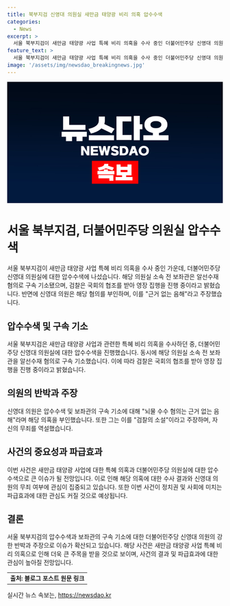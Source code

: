 ```yaml
---
title: 북부지검 신영대 의원실 새만금 태양광 비리 의혹 압수수색
categories:
  - News
excerpt: >
  서울 북부지검이 새만금 태양광 사업 특혜 비리 의혹을 수사 중인 더불어민주당 신영대 의원실에 대한 압수수색과 소속 보좌관의 알선수재 혐의로 구속 기소했다고 합니다. 신영대 의원은 혐의를 부인하며 뇌물 수수 의혹은 근거 없는 음해라고 주장했습니다. 검찰은 국회의 협조하에 영장 집행 중이며, 수사가 계속될 전망입니다.
feature_text: >
  서울 북부지검이 새만금 태양광 사업 특혜 비리 의혹을 수사 중인 더불어민주당 신영대 의원실에 대한 압수수색과 소속 보좌관의 알선수재 혐의로 구속 기소했다고 합니다. 신영대 의원은 혐의를 부인하며 뇌물 수수 의혹은 근거 없는 음해라고 주장했습니다. 검찰은 국회의 협조하에 영장 집행 중이며, 수사가 계속될 전망입니다.
image: '/assets/img/newsdao_breakingnews.jpg'
---
```


<p><img src="/assets/img/newsdao_breakingnews.jpg" alt="implanttips 속보" /></p>

<h1>서울 북부지검, 더불어민주당 의원실 압수수색</h1>

<p data-ke-size="size16">서울 북부지검이 새만금 태양광 사업 특혜 비리 의혹을 수사 중인 가운데, 더불어민주당 신영대 의원실에 대한 압수수색에 나섰습니다. 해당 의원실 소속 전 보좌관은 알선수재 혐의로 구속 기소됐으며, 검찰은 국회의 협조를 받아 영장 집행을 진행 중이라고 밝혔습니다. 반면에 신영대 의원은 해당 혐의를 부인하며, 이를 "근거 없는 음해"라고 주장했습니다.</p>

<h2>압수수색 및 구속 기소</h2>

<p data-ke-size="size16">서울 북부지검은 새만금 태양광 사업과 관련한 특혜 비리 의혹을 수사하던 중, 더불어민주당 신영대 의원실에 대한 압수수색을 진행했습니다. 동시에 해당 의원실 소속 전 보좌관을 알선수재 혐의로 구속 기소했습니다. 이에 따라 검찰은 국회의 협조를 받아 영장 집행을 진행 중이라고 밝혔습니다.</p>

<h2>의원의 반박과 주장</h2>

<p data-ke-size="size16">신영대 의원은 압수수색 및 보좌관의 구속 기소에 대해 "뇌물 수수 혐의는 근거 없는 음해"라며 해당 의혹을 부인했습니다. 또한 그는 이를 "검찰의 소설"이라고 주장하며, 자신의 무죄를 역설했습니다.</p>

<h2>사건의 중요성과 파급효과</h2>

<p data-ke-size="size16">이번 사건은 새만금 태양광 사업에 대한 특혜 의혹과 더불어민주당 의원실에 대한 압수수색으로 큰 이슈가 될 전망입니다. 이로 인해 해당 의혹에 대한 수사 결과와 신영대 의원의 무죄 여부에 관심이 집중되고 있습니다. 또한 이번 사건이 정치권 및 사회에 미치는 파급효과에 대한 관심도 커질 것으로 예상됩니다.</p>

<h2>결론</h2>

<p data-ke-size="size16">서울 북부지검의 압수수색과 보좌관의 구속 기소에 대한 더불어민주당 신영대 의원의 강한 반박과 주장으로 이슈가 확산되고 있습니다. 해당 사건은 새만금 태양광 사업 특혜 비리 의혹으로 인해 더욱 큰 주목을 받을 것으로 보이며, 사건의 결과 및 파급효과에 대한 관심이 높아질 전망입니다.</p>

<table>
    <tbody>
        <tr>
            <td style="text-align: center; height: 17px;"><b>출처: 블로그 포스트 원문 링크</b></td>
        </tr>
    </tbody>
</table>
실시간 뉴스 속보는, <a href="https://newsdao.kr" rel="dofollow">https://newsdao.kr</a>


